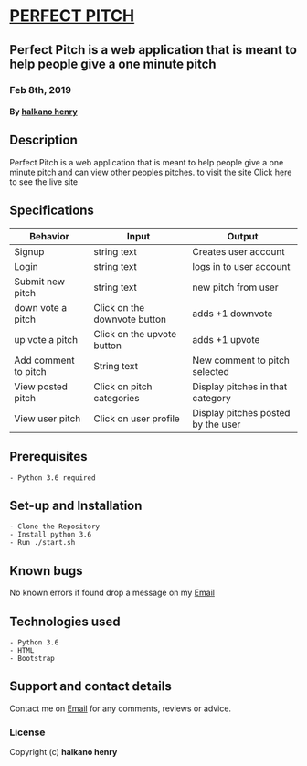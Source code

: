 # [PERFECT PITCH](https://perfectpitch.herokuapp.com/)

## Perfect Pitch is a web application that is meant to help people give a one minute pitch

### Feb 8th, 2019

#### By **[halkano henry](https://github.com/halkano-henry)**

## Description

Perfect Pitch is a web application that is meant to help people give a one minute pitch and can view other peoples pitches. to visit the site Click [here](https://herokuapp.com/) to see the live site

## Specifications

| Behavior            | Input                         | Output                        |
| ------------------- | ----------------------------- | ----------------------------- |
| Signup | string text | Creates user account |
| Login | string text | logs in to user account |
| Submit new pitch | string text | new pitch from user |
| down vote a pitch | Click on the downvote button | adds +1 downvote  |
| up vote a pitch | Click on the upvote button |adds +1 upvote |
| Add comment to pitch | String text  | New comment to pitch selected |
| View posted pitch | Click on pitch categories  | Display pitches in that category |
| View user pitch | Click on user profile  | Display pitches posted by the user|

## Prerequisites

    - Python 3.6 required

## Set-up and Installation

    - Clone the Repository
    - Install python 3.6
    - Run ./start.sh

## Known bugs

No known errors if found drop a message on my [Email](halkanoh10@gmail.com)

## Technologies used

    - Python 3.6
    - HTML
    - Bootstrap

## Support and contact details

Contact me on [Email](halkanoh10@gmail.com) for any comments, reviews or advice.

### License

Copyright (c) **halkano henry**
